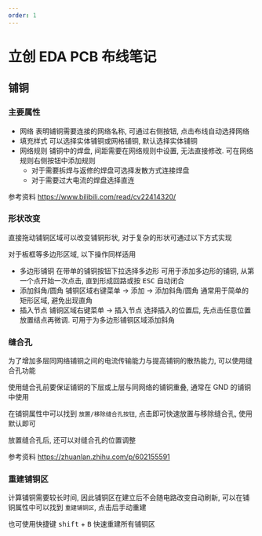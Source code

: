 ```yaml
---
order: 1
---
```


# 立创 EDA PCB 布线笔记
## 铺铜
### 主要属性
* 网络 表明铺铜需要连接的网络名称, 可通过右侧按钮, 点击布线自动选择网络
* 填充样式 可以选择实体铺铜或网格铺铜, 默认选择实体铺铜
* 网络规则 铺铜中的焊盘, 间距需要在网络规则中设置, 无法直接修改. 可在网络规则右侧按钮中添加规则
    * 对于需要拆焊与返修的焊盘可选择发散方式连接焊盘
    * 对于需要过大电流的焊盘选择直连

参考资料 <https://www.bilibili.com/read/cv22414320/>

### 形状改变
直接拖动铺铜区域可以改变铺铜形状, 对于复杂的形状可通过以下方式实现

对于板框等多边形区域, 以下操作同样适用

* 多边形铺铜 在带单的铺铜按钮下拉选择多边形
可用于添加多边形的铺铜, 从第一个点开始一次点击, 直到形成回路或按 <kbd>ESC</kbd> 自动闭合
* 添加斜角/圆角 铺铜区域右键菜单 $\to$ 添加 $\to$ 添加斜角/圆角 
通常用于简单的矩形区域, 避免出现直角
* 插入节点 铺铜区域右键菜单 $\to$ 插入节点
选择插入的位置后, 先点击任意位置放置结点再微调. 可用于为多边形铺铜区域添加斜角

### 缝合孔
为了增加多层同网络铺铜之间的电流传输能力与提高铺铜的散热能力, 可以使用缝合孔功能

使用缝合孔前要保证铺铜的下层或上层与同网络的铺铜重叠, 通常在 GND 的铺铜中使用

在铺铜属性中可以找到 `放置/移除缝合孔按钮`, 点击即可快速放置与移除缝合孔, 使用默认即可

放置缝合孔后, 还可以对缝合孔的位置调整

参考资料 <https://zhuanlan.zhihu.com/p/602155591>

### 重建铺铜区
计算铺铜需要较长时间, 因此铺铜区在建立后不会随电路改变自动刷新, 可以在铺铜属性中可以找到 `重建铺铜区`, 点击后手动重建

也可使用快捷键 <kbd>shift</kbd> + <kbd>B</kbd> 快速重建所有铺铜区
